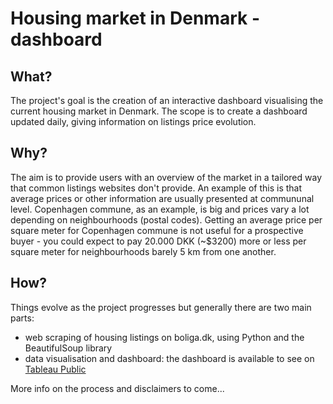 # Housing market in Denmark - dashboard

## What?
The project's goal is the creation of an interactive dashboard visualising the current housing market in Denmark. The scope is to create a dashboard updated daily, giving information on listings price evolution.

## Why?
The aim is to provide users with an overview of the market in a tailored way that common listings websites don't provide. An example of this is that average prices or other information are usually presented at commununal level. Copenhagen commune, as an example, is big and prices vary a lot depending on neighbourhoods (postal codes). Getting an average price per square meter for Copenhagen commune is not useful for a prospective buyer - you could expect to pay 20.000 DKK (~$3200) more or less per square meter for neighbourhoods barely 5 km from one another.

## How?
Things evolve as the project progresses but generally there are two main parts:
- web scraping of housing listings on boliga.dk, using Python and the BeautifulSoup library
- data visualisation and dashboard: the dashboard is available to see on [Tableau Public](https://public.tableau.com/app/profile/audrey.dogbeh/viz/HousingmarketinDenmark/HousingmarketinDenmarkapartments)

More info on the process and disclaimers to come...



